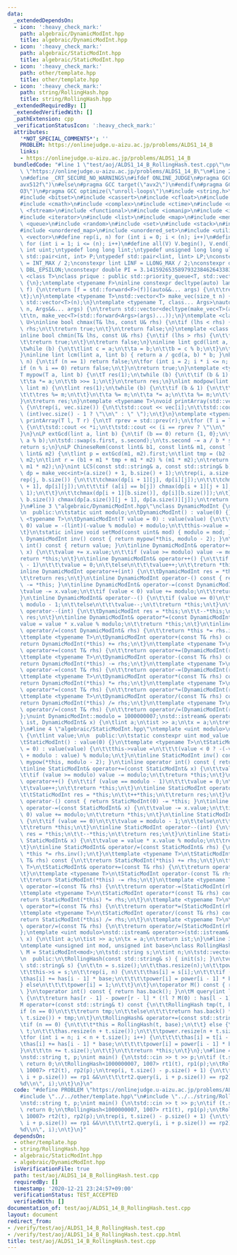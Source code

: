 ```yaml
---
data:
  _extendedDependsOn:
  - icon: ':heavy_check_mark:'
    path: algebraic/DynamicModInt.hpp
    title: algebraic/DynamicModInt.hpp
  - icon: ':heavy_check_mark:'
    path: algebraic/StaticModInt.hpp
    title: algebraic/StaticModInt.hpp
  - icon: ':heavy_check_mark:'
    path: other/template.hpp
    title: other/template.hpp
  - icon: ':heavy_check_mark:'
    path: string/RollingHash.hpp
    title: string/RollingHash.hpp
  _extendedRequiredBy: []
  _extendedVerifiedWith: []
  _pathExtension: cpp
  _verificationStatusIcon: ':heavy_check_mark:'
  attributes:
    '*NOT_SPECIAL_COMMENTS*': ''
    PROBLEM: https://onlinejudge.u-aizu.ac.jp/problems/ALDS1_14_B
    links:
    - https://onlinejudge.u-aizu.ac.jp/problems/ALDS1_14_B
  bundledCode: "#line 1 \"test/aoj/ALDS1_14_B_RollingHash.test.cpp\"\n#define PROBLEM\
    \ \"https://onlinejudge.u-aizu.ac.jp/problems/ALDS1_14_B\"\n#line 2 \"other/template.hpp\"\
    \n#define _CRT_SECURE_NO_WARNINGS\n#ifdef ONLINE_JUDGE\n#pragma GCC target(\"\
    avx512f\")\n#else\n#pragma GCC target(\"avx2\")\n#endif\n#pragma GCC optimize(\"\
    O3\")\n#pragma GCC optimize(\"unroll-loops\")\n#include <string.h>\n#include <algorithm>\n\
    #include <bitset>\n#include <cassert>\n#include <cfloat>\n#include <climits>\n\
    #include <cmath>\n#include <complex>\n#include <ctime>\n#include <deque>\n#include\
    \ <fstream>\n#include <functional>\n#include <iomanip>\n#include <iostream>\n\
    #include <iterator>\n#include <list>\n#include <map>\n#include <memory>\n#include\
    \ <queue>\n#include <random>\n#include <set>\n#include <stack>\n#include <string>\n\
    #include <unordered_map>\n#include <unordered_set>\n#include <utility>\n#include\
    \ <vector>\n#define rep(i, n) for (int i = 0; i < (n); i++)\n#define REP(i, n)\
    \ for (int i = 1; i <= (n); i++)\n#define all(V) V.begin(), V.end()\ntypedef unsigned\
    \ int uint;\ntypedef long long lint;\ntypedef unsigned long long ulint;\ntypedef\
    \ std::pair<int, int> P;\ntypedef std::pair<lint, lint> LP;\nconstexpr int INF\
    \ = INT_MAX / 2;\nconstexpr lint LINF = LLONG_MAX / 2;\nconstexpr double eps =\
    \ DBL_EPSILON;\nconstexpr double PI = 3.141592653589793238462643383279;\ntemplate\
    \ <class T>\nclass prique : public std::priority_queue<T, std::vector<T>, std::greater<T>>\
    \ {\n};\ntemplate <typename F>\ninline constexpr decltype(auto) lambda_fix(F&&\
    \ f) {\n\treturn [f = std::forward<F>(f)](auto&&... args) {\n\t\treturn f(f, std::forward<decltype(args)>(args)...);\n\
    \t};\n}\ntemplate <typename T>\nstd::vector<T> make_vec(size_t n) {\n\treturn\
    \ std::vector<T>(n);\n}\ntemplate <typename T, class... Args>\nauto make_vec(size_t\
    \ n, Args&&... args) {\n\treturn std::vector<decltype(make_vec<T>(args...))>(\n\
    \t\tn, make_vec<T>(std::forward<Args>(args)...));\n}\ntemplate <class T, class\
    \ U>\ninline bool chmax(T& lhs, const U& rhs) {\n\tif (lhs < rhs) {\n\t\tlhs =\
    \ rhs;\n\t\treturn true;\n\t}\n\treturn false;\n}\ntemplate <class T, class U>\n\
    inline bool chmin(T& lhs, const U& rhs) {\n\tif (lhs > rhs) {\n\t\tlhs = rhs;\n\
    \t\treturn true;\n\t}\n\treturn false;\n}\ninline lint gcd(lint a, lint b) {\n\
    \twhile (b) {\n\t\tlint c = a;\n\t\ta = b;\n\t\tb = c % b;\n\t}\n\treturn a;\n\
    }\ninline lint lcm(lint a, lint b) { return a / gcd(a, b) * b; }\nbool isprime(lint\
    \ n) {\n\tif (n == 1) return false;\n\tfor (int i = 2; i * i <= n; i++) {\n\t\t\
    if (n % i == 0) return false;\n\t}\n\treturn true;\n}\ntemplate <typename T>\n\
    T mypow(T a, lint b) {\n\tT res(1);\n\twhile (b) {\n\t\tif (b & 1) res *= a;\n\
    \t\ta *= a;\n\t\tb >>= 1;\n\t}\n\treturn res;\n}\nlint modpow(lint a, lint b,\
    \ lint m) {\n\tlint res(1);\n\twhile (b) {\n\t\tif (b & 1) {\n\t\t\tres *= a;\n\
    \t\t\tres %= m;\n\t\t}\n\t\ta %= m;\n\t\ta *= a;\n\t\ta %= m;\n\t\tb >>= 1;\n\t\
    }\n\treturn res;\n}\ntemplate <typename T>\nvoid printArray(std::vector<T>& vec)\
    \ {\n\trep(i, vec.size()) {\n\t\tstd::cout << vec[i];\n\t\tstd::cout << (i ==\
    \ (int)vec.size() - 1 ? \"\\n\" : \" \");\n\t}\n}\ntemplate <typename T>\nvoid\
    \ printArray(T l, T r) {\n\tT rprev = std::prev(r);\n\tfor (T i = l; i != r; i++)\
    \ {\n\t\tstd::cout << *i;\n\t\tstd::cout << (i == rprev ? \"\\n\" : \" \");\n\t\
    }\n}\nLP extGcd(lint a, lint b) {\n\tif (b == 0) return {1, 0};\n\tLP s = extGcd(b,\
    \ a % b);\n\tstd::swap(s.first, s.second);\n\ts.second -= a / b * s.first;\n\t\
    return s;\n}\nLP ChineseRem(const lint& b1, const lint& m1, const lint& b2, const\
    \ lint& m2) {\n\tlint p = extGcd(m1, m2).first;\n\tlint tmp = (b2 - b1) * p %\
    \ m2;\n\tlint r = (b1 + m1 * tmp + m1 * m2) % (m1 * m2);\n\treturn std::make_pair(r,\
    \ m1 * m2);\n}\nint LCS(const std::string& a, const std::string& b) {\n\tauto\
    \ dp = make_vec<int>(a.size() + 1, b.size() + 1);\n\trep(i, a.size()) {\n\t\t\
    rep(j, b.size()) {\n\t\t\tchmax(dp[i + 1][j], dp[i][j]);\n\t\t\tchmax(dp[i][j\
    \ + 1], dp[i][j]);\n\t\t\tif (a[i] == b[j]) chmax(dp[i + 1][j + 1], dp[i][j] +\
    \ 1);\n\t\t}\n\t\tchmax(dp[i + 1][b.size()], dp[i][b.size()]);\n\t}\n\trep(j,\
    \ b.size()) chmax(dp[a.size()][j + 1], dp[a.size()][j]);\n\treturn dp[a.size()][b.size()];\n\
    }\n#line 3 \"algebraic/DynamicModInt.hpp\"\nclass DynamicModInt {\n\tlint value;\n\
    \n  public:\n\tstatic uint modulo;\n\tDynamicModInt() : value(0) {}\n\ttemplate\
    \ <typename T>\n\tDynamicModInt(T value = 0) : value(value) {\n\t\tif (value <\
    \ 0) value = -(lint)(-value % modulo) + modulo;\n\t\tthis->value = value % modulo;\n\
    \t}\n\tstatic inline void setMod(const uint& mod) { modulo = mod; }\n\tinline\
    \ DynamicModInt inv() const { return mypow(*this, modulo - 2); }\n\tinline operator\
    \ int() const { return value; }\n\tinline DynamicModInt& operator+=(const DynamicModInt&\
    \ x) {\n\t\tvalue += x.value;\n\t\tif (value >= modulo) value -= modulo;\n\t\t\
    return *this;\n\t}\n\tinline DynamicModInt& operator++() {\n\t\tif (value == modulo\
    \ - 1)\n\t\t\tvalue = 0;\n\t\telse\n\t\t\tvalue++;\n\t\treturn *this;\n\t}\n\t\
    inline DynamicModInt operator++(int) {\n\t\tDynamicModInt res = *this;\n\t\t--*this;\n\
    \t\treturn res;\n\t}\n\tinline DynamicModInt operator-() const { return DynamicModInt(0)\
    \ -= *this; }\n\tinline DynamicModInt& operator-=(const DynamicModInt& x) {\n\t\
    \tvalue -= x.value;\n\t\tif (value < 0) value += modulo;\n\t\treturn *this;\n\t\
    }\n\tinline DynamicModInt& operator--() {\n\t\tif (value == 0)\n\t\t\tvalue =\
    \ modulo - 1;\n\t\telse\n\t\t\tvalue--;\n\t\treturn *this;\n\t}\n\tinline DynamicModInt\
    \ operator--(int) {\n\t\tDynamicModInt res = *this;\n\t\t--*this;\n\t\treturn\
    \ res;\n\t}\n\tinline DynamicModInt& operator*=(const DynamicModInt& x) {\n\t\t\
    value = value * x.value % modulo;\n\t\treturn *this;\n\t}\n\tinline DynamicModInt&\
    \ operator/=(const DynamicModInt& rhs) {\n\t\treturn *this *= rhs.inv();\n\t}\n\
    \ttemplate <typename T>\n\tDynamicModInt operator+(const T& rhs) const {\n\t\t\
    return DynamicModInt(*this) += rhs;\n\t}\n\ttemplate <typename T>\n\tDynamicModInt&\
    \ operator+=(const T& rhs) {\n\t\treturn operator+=(DynamicModInt(rhs));\n\t}\n\
    \ttemplate <typename T>\n\tDynamicModInt operator-(const T& rhs) const {\n\t\t\
    return DynamicModInt(*this) -= rhs;\n\t}\n\ttemplate <typename T>\n\tDynamicModInt&\
    \ operator-=(const T& rhs) {\n\t\treturn operator-=(DynamicModInt(rhs));\n\t}\n\
    \ttemplate <typename T>\n\tDynamicModInt operator*(const T& rhs) const {\n\t\t\
    return DynamicModInt(*this) *= rhs;\n\t}\n\ttemplate <typename T>\n\tDynamicModInt&\
    \ operator*=(const T& rhs) {\n\t\treturn operator*=(DynamicModInt(rhs));\n\t}\n\
    \ttemplate <typename T>\n\tDynamicModInt operator/(const T& rhs) const {\n\t\t\
    return DynamicModInt(*this) /= rhs;\n\t}\n\ttemplate <typename T>\n\tDynamicModInt&\
    \ operator/=(const T& rhs) {\n\t\treturn operator/=(DynamicModInt(rhs));\n\t}\n\
    };\nuint DynamicModInt::modulo = 1000000007;\nstd::istream& operator>>(std::istream&\
    \ ist, DynamicModInt& x) {\n\tlint a;\n\tist >> a;\n\tx = a;\n\treturn ist;\n\
    }\n#line 4 \"algebraic/StaticModInt.hpp\"\ntemplate <uint modulo>\nclass StaticModInt\
    \ {\n\tlint value;\n\n  public:\n\tstatic constexpr uint mod_value = modulo;\n\
    \tStaticModInt() : value(0) {}\n\ttemplate <typename T>\n\tStaticModInt(T value\
    \ = 0) : value(value) {\n\t\tthis->value =\n\t\t\t(value < 0 ? -(-value % modulo)\
    \ + modulo : value) % modulo;\n\t}\n\tinline StaticModInt inv() const { return\
    \ mypow(*this, modulo - 2); }\n\tinline operator int() const { return value; }\n\
    \tinline StaticModInt& operator+=(const StaticModInt& x) {\n\t\tvalue += x.value;\n\
    \t\tif (value >= modulo) value -= modulo;\n\t\treturn *this;\n\t}\n\tinline StaticModInt&\
    \ operator++() {\n\t\tif (value == modulo - 1)\n\t\t\tvalue = 0;\n\t\telse\n\t\
    \t\tvalue++;\n\t\treturn *this;\n\t}\n\tinline StaticModInt operator++(int) {\n\
    \t\tStaticModInt res = *this;\n\t\t++*this;\n\t\treturn res;\n\t}\n\tinline StaticModInt\
    \ operator-() const { return StaticModInt(0) -= *this; }\n\tinline StaticModInt&\
    \ operator-=(const StaticModInt& x) {\n\t\tvalue -= x.value;\n\t\tif (value <\
    \ 0) value += modulo;\n\t\treturn *this;\n\t}\n\tinline StaticModInt& operator--()\
    \ {\n\t\tif (value == 0)\n\t\t\tvalue = modulo - 1;\n\t\telse\n\t\t\tvalue--;\n\
    \t\treturn *this;\n\t}\n\tinline StaticModInt operator--(int) {\n\t\tStaticModInt\
    \ res = *this;\n\t\t--*this;\n\t\treturn res;\n\t}\n\tinline StaticModInt& operator*=(const\
    \ StaticModInt& x) {\n\t\tvalue = value * x.value % modulo;\n\t\treturn *this;\n\
    \t}\n\tinline StaticModInt& operator/=(const StaticModInt& rhs) {\n\t\treturn\
    \ *this *= rhs.inv();\n\t}\n\ttemplate <typename T>\n\tStaticModInt operator+(const\
    \ T& rhs) const {\n\t\treturn StaticModInt(*this) += rhs;\n\t}\n\ttemplate <typename\
    \ T>\n\tStaticModInt& operator+=(const T& rhs) {\n\t\treturn operator+=(StaticModInt(rhs));\n\
    \t}\n\ttemplate <typename T>\n\tStaticModInt operator-(const T& rhs) const {\n\
    \t\treturn StaticModInt(*this) -= rhs;\n\t}\n\ttemplate <typename T>\n\tStaticModInt&\
    \ operator-=(const T& rhs) {\n\t\treturn operator-=(StaticModInt(rhs));\n\t}\n\
    \ttemplate <typename T>\n\tStaticModInt operator*(const T& rhs) const {\n\t\t\
    return StaticModInt(*this) *= rhs;\n\t}\n\ttemplate <typename T>\n\tStaticModInt&\
    \ operator*=(const T& rhs) {\n\t\treturn operator*=(StaticModInt(rhs));\n\t}\n\
    \ttemplate <typename T>\n\tStaticModInt operator/(const T& rhs) const {\n\t\t\
    return StaticModInt(*this) /= rhs;\n\t}\n\ttemplate <typename T>\n\tStaticModInt&\
    \ operator/=(const T& rhs) {\n\t\treturn operator/=(StaticModInt(rhs));\n\t}\n\
    };\ntemplate <uint modulo>\nstd::istream& operator>>(std::istream& ist, StaticModInt<modulo>&\
    \ x) {\n\tlint a;\n\tist >> a;\n\tx = a;\n\treturn ist;\n}\n#line 3 \"string/RollingHash.hpp\"\
    \ntemplate <unsigned int mod, unsigned int base>\nclass RollingHash {\n\tusing\
    \ M = StaticModInt<mod>;\n\tstd::string s;\n\tint n;\n\tstd::vector<M> has, power;\n\
    \n  public:\n\tRollingHash(const std::string& s) { init(s); }\n\tvoid init(const\
    \ std::string& s) {\n\t\tn = s.size();\n\t\thas.resize(n);\n\t\tpower.resize(n);\n\
    \t\tthis->s = s;\n\t\trep(i, n) {\n\t\t\thas[i] = s[i];\n\t\t\tif (i) {\n\t\t\t\
    \thas[i] += has[i - 1] * base;\n\t\t\t\tpower[i] = power[i - 1] * base;\n\t\t\t\
    } else\n\t\t\t\tpower[i] = 1;\n\t\t}\n\t}\n\toperator M() const { return has.back();\
    \ }\n\toperator int() const { return has.back(); }\n\tM query(int l, int r) const\
    \ {\n\t\treturn has[r - 1] - power[r - l] * (!l ? M(0) : has[l - 1]);\n\t}\n\t\
    M operator+(const std::string& t) const {\n\t\tRollingHash tmp(t, base);\n\t\t\
    if (n == 0)\n\t\t\treturn tmp;\n\t\telse\n\t\t\treturn has.back() * mypow(M(base),\
    \ t.size()) + tmp;\n\t}\n\tRollingHash& operator+=(const std::string& t) {\n\t\
    \tif (n == 0) {\n\t\t\t*this = RollingHash(t, base);\n\t\t} else {\n\t\t\ts +=\
    \ t;\n\t\t\thas.resize(n + t.size());\n\t\t\tpower.resize(n + t.size());\n\t\t\
    \tfor (int i = n; i < n + t.size(); i++) {\n\t\t\t\thas[i] = t[i - n];\n\t\t\t\
    \thas[i] += has[i - 1] * base;\n\t\t\t\tpower[i] = power[i - 1] * base;\n\t\t\t\
    }\n\t\t\tn += t.size();\n\t\t}\n\t\treturn *this;\n\t}\n};\n#line 4 \"test/aoj/ALDS1_14_B_RollingHash.test.cpp\"\
    \nstd::string t, p;\nint main() {\n\tstd::cin >> t >> p;\n\tif (t.size() < p.size())\
    \ return 0;\n\tRollingHash<1000000007, 1007> rt1(t), rp1(p);\n\tRollingHash<1000000007,\
    \ 10007> rt2(t), rp2(p);\n\trep(i, t.size() - p.size() + 1) {\n\t\tif (rt1.query(i,\
    \ i + p.size()) == rp1 &&\n\t\t\trt2.query(i, i + p.size()) == rp2)\n\t\t\tprintf(\"\
    %d\\n\", i);\n\t}\n}\n"
  code: "#define PROBLEM \"https://onlinejudge.u-aizu.ac.jp/problems/ALDS1_14_B\"\n\
    #include \"../../other/template.hpp\"\n#include \"../../string/RollingHash.hpp\"\
    \nstd::string t, p;\nint main() {\n\tstd::cin >> t >> p;\n\tif (t.size() < p.size())\
    \ return 0;\n\tRollingHash<1000000007, 1007> rt1(t), rp1(p);\n\tRollingHash<1000000007,\
    \ 10007> rt2(t), rp2(p);\n\trep(i, t.size() - p.size() + 1) {\n\t\tif (rt1.query(i,\
    \ i + p.size()) == rp1 &&\n\t\t\trt2.query(i, i + p.size()) == rp2)\n\t\t\tprintf(\"\
    %d\\n\", i);\n\t}\n}"
  dependsOn:
  - other/template.hpp
  - string/RollingHash.hpp
  - algebraic/StaticModInt.hpp
  - algebraic/DynamicModInt.hpp
  isVerificationFile: true
  path: test/aoj/ALDS1_14_B_RollingHash.test.cpp
  requiredBy: []
  timestamp: '2020-12-21 23:24:57+09:00'
  verificationStatus: TEST_ACCEPTED
  verifiedWith: []
documentation_of: test/aoj/ALDS1_14_B_RollingHash.test.cpp
layout: document
redirect_from:
- /verify/test/aoj/ALDS1_14_B_RollingHash.test.cpp
- /verify/test/aoj/ALDS1_14_B_RollingHash.test.cpp.html
title: test/aoj/ALDS1_14_B_RollingHash.test.cpp
---
```

